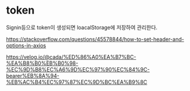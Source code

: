 # token

Signin등으로 token이 생성되면 loacalStorage에 저장하여 관리한다.

https://stackoverflow.com/questions/45578844/how-to-set-header-and-options-in-axios

https://velog.io/@cada/%ED%86%A0%EA%B7%BC-%EA%B8%B0%EB%B0%98-%EC%9D%B8%EC%A6%9D%EC%97%90%EC%84%9C-bearer%EB%8A%94-%EB%AC%B4%EC%97%87%EC%9D%BC%EA%B9%8C
